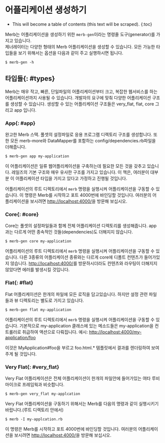 # 어플리케이션 생성하기 
* This will become a table of contents (this text will be scraped).
{:toc}

Merb는  어플리케이션을 생성하기 위한 ``merb-gen``이라는 명령줄 도구(generator)를 가지고 있습니다.  
제너레이터는 다양한 형태의 Merb 어플리케이션을 생성할 수 있습니다. 
모든 가능한 타입들을 보기 위해서는 옵션을 다음과 같이 주고 실행하시면 됩니다.

    $ merb-gen -h


## 타입들{: #types}

Merb는 매우 작고, 빠른, 단일파일의 어플리케이션부터  크고, 복잡한 웹서비스를 하는 어플리케이션까지 사용될 수 있습니다. 
개발자의 요구에 맞춰 다양한 어플리케이션 구조를 생성할 수 있습니다. 
생성할 수 있는 어플리케이션 구조들은 very_flat, flat, core 그리고 app 입니다.

### App{: #app}
완고한 Merb 스택. 풀셋의 설정파일로 응용 프로그램 디렉토리 구조를 생성합니다. 
또한 모든 merb-more와 DataMapper를 포함하는 config/dependencies.rb파일을 더해줍니다.

    $ merb-gen app my-application

이 어플리케이션은 일류 웹어플리케이션을 구축하는데 필요한 모든 것을 갖추고 있습니다.
레일즈의 기본 구조와 매우 유사한 구조를 가지고 있습니다. 
이 책은, 여러분이 대부분 이 어플리케이션 타입을 가지고 있다고 가정하고 진행될 것입니다.

어플리케이션의 루트 디렉토리에서 ``merb`` 명령을 실행시켜 어플리케이션을 구동할 수 있습니다. 
이 명령은 Merb를 시작하고 포트 4000번에 바인딩할 것입니다. 
여러분의 어플리케이션을 보시려면  [http://localhost:4000/](http://localhost:4000/)을 방문해 보십시오.

### Core{: #core}
Core는 풀셋의 설정파일들과 함께 전체 어플리케이션 디렉토리를 생성해줍니다. 
app과는 다르게 어떤 종속적인 것들(dependencies)도 더해지지 않습니다.

    $ merb-gen core my-application

어플리케이션의 루트 디렉토리에서 ``merb`` 명령을 실행시켜 어플리케이션을 구동할 수 있습니다. 
다른 3종류의 어플리케이션 종류와는 다르게 core에 디폴트 컨텐츠가 들어가있지 않습니다. 
[http://localhost:4000/](http://localhost:4000/)를 방문하시더라도 컨텐츠와 라우팅이 더해지지 않았다면 에러를 발생시킬 것입니다.

### Flat{: #flat}
Flat 어플리케이션은 한개의 파일에 모든 로직을 담고있습니다. 
하지만 설정 관련 파일들과 뷰 디렉토리는 별도로 가지고 있습니다.

    $ merb-gen flat my-application

어플리케이션의 루트 디렉토리에서 ``merb`` 명령을 실행시켜 어플리케이션을 구동할 수 있습니다. 
기본적으로 my-application 클래스에 있는 메소드들은  my-application을 컨트롤러로 취급하여 액션으로 다뤄집니다.
 예시: [http://localhost:4000/my-application/foo](http://localhost:4000/my-application/foo)

이것은 MyApplication#foo을 부르고 foo.html.* 템플릿에서 결과를 렌더링하여 보여주게 될 것입니다.

### Very Flat{: #very_flat}
Very Flat 어플리케이션은 전체 어플리케이션이 한개의 파일안에 들어가있는 여타 루비 마이크로 프레임웍과 비슷합니다.

    $ merb-gen very_flat my-applcation

Very Flat 어플리케이션을 구동하기 위해서는 Merb를 다음의 명령과 같이 실행시키기 바랍니다.(루트 디렉토리 안에서)

    $ merb -I my-applcation.rb

이 명령은 Merb를 시작하고 포트 4000번에 바인딩할 것입니다. 여러분의 어플리케이션을 보시려면  [http://localhost:4000/](http://localhost:4000/)을 방문해 보십시오.








